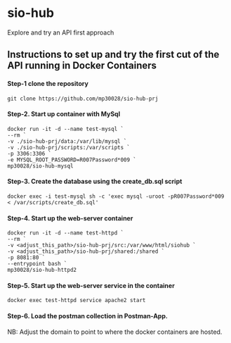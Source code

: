 # sio-hub
Explore and try an API first approach


## Instructions to set up and try the first cut of the API running in Docker Containers


#### Step-1 clone the repository
`git clone https://github.com/mp30028/sio-hub-prj`

#### Step-2. Start up container with MySql
```
docker run -it -d --name test-mysql `
--rm `
-v ./sio-hub-prj/data:/var/lib/mysql `
-v ./sio-hub-prj/scripts:/var/scripts `
-p 3306:3306 `
-e MYSQL_ROOT_PASSWORD=R007Password*009 `
mp30028/sio-hub-mysql
```

#### Step-3. Create the database using the create_db.sql script
`docker exec -i test-mysql sh -c 'exec mysql -uroot -pR007Password*009 < /var/scripts/create_db.sql'`

#### Step-4. Start up the web-server container
```
docker run -it -d --name test-httpd `
--rm `
-v <adjust_this_path>/sio-hub-prj/src:/var/www/html/siohub `
-v <adjust_this_path>/sio-hub-prj/shared:/shared `
-p 8081:80 `
--entrypoint bash `
mp30028/sio-hub-httpd2
```

#### Step-5. Start up the web-server service in the container
`docker exec test-httpd service apache2 start`

#### Step-6. Load the postman collection in Postman-App. 
NB: Adjust the domain to point to where the docker containers are hosted.

